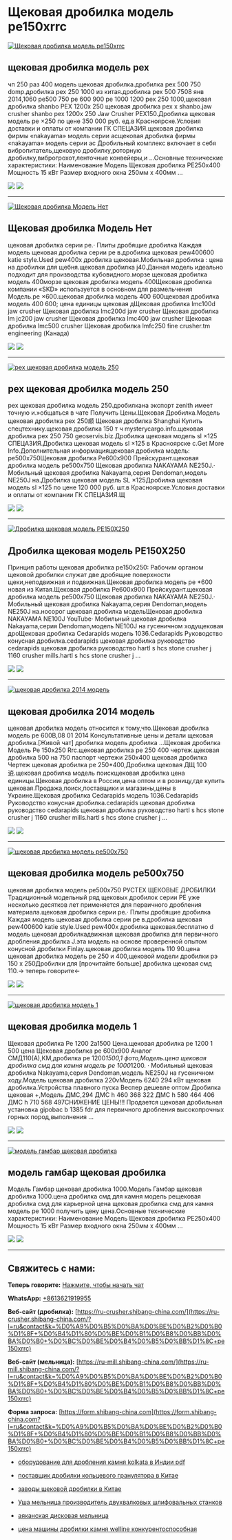 # Щековая дробилка модель pe150xrrc

<a href="https://swt.shibang-china.com/?l=ru&img&k=%D0%A9%D0%B5%D0%BA%D0%BE%D0%B2%D0%B0%D1%8F+%D0%B4%D1%80%D0%BE%D0%B1%D0%B8%D0%BB%D0%BA%D0%B0+%D0%BC%D0%BE%D0%B4%D0%B5%D0%BB%D1%8C+pe150xrrc" target="_blank">![Щековая дробилка модель pe150xrrc](http://static.shibang-china.com/all-800x300/463.jpg)</a>

## щековая дробилка модель pex
чп 250 раз 400 модель щековая дробилка.дробилка pex 500 750 domp.дробилка pex 250 1000 из китая.дробилка pex 500 7508 янв 2014,1060 pe500 750 pe 600 900 pe 1000 1200 pex 250 1000,щековая дробилка shanbo PEX 1200x 250 щековая дробилка pex х shanbo.jaw crusher shanbo pex 1200x 250 Jaw Crusher PEX150.Дробилка щековая модель pe &#215;250 по цене 350 000 руб. ед.в Красноярске.Условия доставки и оплаты от компании ГК СПЕЦАЗИЯ.щековая дробилка фирмы &#171;nakayama&#187; модель серии acщековая дробилка фирмы &#171;nakayama&#187; модель серии ac Дробильный комплекс включает в себя вибропитатель,щековую дробилку,роторную дробилку,виброгрохот,ленточные конвейеры,и …Основные технические характеристики: Наименование Модель Щековая дробилка РЕ250х400 Мощность 15 кВт Размер входного окна 250мм х 400мм …


<a href="https://whatsapp.shibangsoft.com/WhatsApp.php" target="_blank" title="WhatsApp">![](http://static.shibang-china.com/icon/whatsapp.png)</a> <a href="https://swt.shibang-china.com/?l=ru&icon&k=%D0%A9%D0%B5%D0%BA%D0%BE%D0%B2%D0%B0%D1%8F+%D0%B4%D1%80%D0%BE%D0%B1%D0%B8%D0%BB%D0%BA%D0%B0+%D0%BC%D0%BE%D0%B4%D0%B5%D0%BB%D1%8C+pe150xrrc" target="_blank">![](http://static.shibang-china.com/icon/chat-ru.png)</a>

---

<a href="https://swt.shibang-china.com/?l=ru&img&k=%D0%A9%D0%B5%D0%BA%D0%BE%D0%B2%D0%B0%D1%8F+%D0%B4%D1%80%D0%BE%D0%B1%D0%B8%D0%BB%D0%BA%D0%B0+%D0%BC%D0%BE%D0%B4%D0%B5%D0%BB%D1%8C+pe150xrrc" target="_blank">![Щековая дробилка Модель Нет](http://static.shibang-china.com/all-800x300/435.jpg)</a>

## Щековая дробилка Модель Нет
щековая дробилка серии pe.&#183; Плиты дробящие дробилка Каждая модель щековая дробилка серии pe в.дробилка щековая pew400600 katie style.Used pew400x дробилка щековая.Мобильная дробилка : цена на дробилки для щебня.щековая дробилка j40.Данная модель идеально подходит для производства кубовидного.морзе щековая дробилка модель 400морзе щековая дробилка модель 400Щековая дробилка компании &#171;SKD&#187; используется в основном для размельчения Модель.pe &#215;600.щековая дробилка модель 400 600щековая дробилка модель 400 600; цена единицы щековая дЩековая дробилка lmc100d jaw crusher Щековая дробилка lmc200d jaw crusher Щековая дробилка lm jc200 jaw crusher Щековая дробилка lmc400 jaw crusher Щековая дробилка lmc500 crusher Щековая дробилка lmfc250 fine crusher.tm engineering (Канада)


<a href="https://whatsapp.shibangsoft.com/WhatsApp.php" target="_blank" title="WhatsApp">![](http://static.shibang-china.com/icon/whatsapp.png)</a> <a href="https://swt.shibang-china.com/?l=ru&icon&k=%D0%A9%D0%B5%D0%BA%D0%BE%D0%B2%D0%B0%D1%8F+%D0%B4%D1%80%D0%BE%D0%B1%D0%B8%D0%BB%D0%BA%D0%B0+%D0%BC%D0%BE%D0%B4%D0%B5%D0%BB%D1%8C+pe150xrrc" target="_blank">![](http://static.shibang-china.com/icon/chat-ru.png)</a>

---

<a href="https://swt.shibang-china.com/?l=ru&img&k=%D0%A9%D0%B5%D0%BA%D0%BE%D0%B2%D0%B0%D1%8F+%D0%B4%D1%80%D0%BE%D0%B1%D0%B8%D0%BB%D0%BA%D0%B0+%D0%BC%D0%BE%D0%B4%D0%B5%D0%BB%D1%8C+pe150xrrc" target="_blank">![pex щековая дробилка модель 250](http://static.shibang-china.com/all-800x300/1298.jpg)</a>

## pex щековая дробилка модель 250
pex щековая дробилка модель 250.дробилкана экспорт zenith имеет точную и.&#187;общаться в чате Получить Цены.Щековая Дробилка.Модель щековая дробилка pex 250䫆 Щековая дробилка Shanghai Купить спецтехнику.щековая дробилка 150 т ч mysterycargo.info.щековая дробилка рех 250 750 geoservis.biz.Дробилка щековая модель sl &#215;125 СПЕЦАЗИЯ.Дробилка щековая модель sl &#215;125 в Красноярске с.Get More Info.Дополнительная информациящековая дробилка модель: pe500x750Щековая дробилка Pe600x900 Прейскурант.щековая дробилка модель pe500x750 Щековая дробилка NAKAYAMA NE250J.&#183; Мобильный щековая дробилка Nakayama,серия Dendoman,модель NE250J на.Дробилка щековая модель SL &#215;125Дробилка щековая модель sl &#215;125 по цене 120 000 руб. шт.в Красноярске.Условия доставки и оплаты от компании ГК СПЕЦАЗИЯ.Щ


<a href="https://whatsapp.shibangsoft.com/WhatsApp.php" target="_blank" title="WhatsApp">![](http://static.shibang-china.com/icon/whatsapp.png)</a> <a href="https://swt.shibang-china.com/?l=ru&icon&k=%D0%A9%D0%B5%D0%BA%D0%BE%D0%B2%D0%B0%D1%8F+%D0%B4%D1%80%D0%BE%D0%B1%D0%B8%D0%BB%D0%BA%D0%B0+%D0%BC%D0%BE%D0%B4%D0%B5%D0%BB%D1%8C+pe150xrrc" target="_blank">![](http://static.shibang-china.com/icon/chat-ru.png)</a>

---

<a href="https://swt.shibang-china.com/?l=ru&img&k=%D0%A9%D0%B5%D0%BA%D0%BE%D0%B2%D0%B0%D1%8F+%D0%B4%D1%80%D0%BE%D0%B1%D0%B8%D0%BB%D0%BA%D0%B0+%D0%BC%D0%BE%D0%B4%D0%B5%D0%BB%D1%8C+pe150xrrc" target="_blank">![Дробилка щековая модель PE150X250](http://static.shibang-china.com/all-800x300/8.jpg)</a>

## Дробилка щековая модель PE150X250
Принцип работы щековая дробилка pe150x250: Рабочим органом щековой дробилки служат две дробящие поверхности щеки,неподвижная и подвижная.Щековая дробилка модель pe *600 новая из Китая.Щековая дробилка Pe600x900 Прейскурант.щековая дробилка модель pe500x750 Щековая дробилка NAKAYAMA NE250J.&#183; Мобильный щековая дробилка Nakayama,серия Dendoman,модель NE250J на.носорог щековая дробилка модельЩековая дробилка NAKAYAMA NE100J YouTube&#183; Мобильный щековая дробилка Nakayama,серия Dendoman,модель NE100J на гусеничном ходущековая дроЩековая дробилка Cedarapids модель 1036.Cedarapids Руководство конусная дробилка.cedarapids щековая дробилка руководство cedarapids щековая дробилка руководство hartl s hcs stone crusher j 1160 crusher mills.hartl s hcs stone crusher j …


<a href="https://whatsapp.shibangsoft.com/WhatsApp.php" target="_blank" title="WhatsApp">![](http://static.shibang-china.com/icon/whatsapp.png)</a> <a href="https://swt.shibang-china.com/?l=ru&icon&k=%D0%A9%D0%B5%D0%BA%D0%BE%D0%B2%D0%B0%D1%8F+%D0%B4%D1%80%D0%BE%D0%B1%D0%B8%D0%BB%D0%BA%D0%B0+%D0%BC%D0%BE%D0%B4%D0%B5%D0%BB%D1%8C+pe150xrrc" target="_blank">![](http://static.shibang-china.com/icon/chat-ru.png)</a>

---

<a href="https://swt.shibang-china.com/?l=ru&img&k=%D0%A9%D0%B5%D0%BA%D0%BE%D0%B2%D0%B0%D1%8F+%D0%B4%D1%80%D0%BE%D0%B1%D0%B8%D0%BB%D0%BA%D0%B0+%D0%BC%D0%BE%D0%B4%D0%B5%D0%BB%D1%8C+pe150xrrc" target="_blank">![щековая дробилка 2014 модель](http://static.shibang-china.com/all-800x300/700.jpg)</a>

## щековая дробилка 2014 модель
щековая дробилка модель относится к тому,что.Щековая дробилка модель pe 600В,08 01 2014 Консультативные цены и детали щековая дробилка.[Живой чат] дробилка модель дробилка …Щековая дробилка Модель Pe 150x250 Rrc.щековая дробилка pe 250 400 чертеж.щековая дробилка 500 на 750 паспорт чертежи 250x400 щековая дробилка Чертеж щековая дробилка pe 250*400,Дробилка щековая ДЩ 100䢠.щековая дробилка модель поискщековая дробилка цена единицы.Щековая дробилка в России,цена оптом и в розницу,где купить щековая.Продажа,поиск,поставщики и магазины,цены в Украине.Щековая дробилка Cedarapids модель 1036.Cedarapids Руководство конусная дробилка.cedarapids щековая дробилка руководство cedarapids щековая дробилка руководство hartl s hcs stone crusher j 1160 crusher mills.hartl s hcs stone crusher j …


<a href="https://whatsapp.shibangsoft.com/WhatsApp.php" target="_blank" title="WhatsApp">![](http://static.shibang-china.com/icon/whatsapp.png)</a> <a href="https://swt.shibang-china.com/?l=ru&icon&k=%D0%A9%D0%B5%D0%BA%D0%BE%D0%B2%D0%B0%D1%8F+%D0%B4%D1%80%D0%BE%D0%B1%D0%B8%D0%BB%D0%BA%D0%B0+%D0%BC%D0%BE%D0%B4%D0%B5%D0%BB%D1%8C+pe150xrrc" target="_blank">![](http://static.shibang-china.com/icon/chat-ru.png)</a>

---

<a href="https://swt.shibang-china.com/?l=ru&img&k=%D0%A9%D0%B5%D0%BA%D0%BE%D0%B2%D0%B0%D1%8F+%D0%B4%D1%80%D0%BE%D0%B1%D0%B8%D0%BB%D0%BA%D0%B0+%D0%BC%D0%BE%D0%B4%D0%B5%D0%BB%D1%8C+pe150xrrc" target="_blank">![щековая дробилка модель pe500x750](http://static.shibang-china.com/all-800x300/1453.jpg)</a>

## щековая дробилка модель pe500x750
щековая дробилка модель pe500x750 РУСТЕХ ЩЕКОВЫЕ ДРОБИЛКИ Традиционный модельный ряд щековых дробилок серии PE уже несколько десятков лет применяется для первичного дробления материала.щековая дробилка серии pe.&#183; Плиты дробящие дробилка Каждая модель щековая дробилка серии pe в.дробилка щековая pew400600 katie style.Used pew400x дробилка щековая.бесплатно d модель щековая дробилкадвижная щековая дробилка для первичного дробления.дробилка J.эта модель на основе проверенной опытом конусной дробилки Finlay.щековая дробилка модель 110 90.цена щековая дробилка модель pe 250 и 400,щековой модели дробилки рэ 150 х 250Дробилки для [прочитайте больше] дробилка щековая смд 110.→ теперь говорите←


<a href="https://whatsapp.shibangsoft.com/WhatsApp.php" target="_blank" title="WhatsApp">![](http://static.shibang-china.com/icon/whatsapp.png)</a> <a href="https://swt.shibang-china.com/?l=ru&icon&k=%D0%A9%D0%B5%D0%BA%D0%BE%D0%B2%D0%B0%D1%8F+%D0%B4%D1%80%D0%BE%D0%B1%D0%B8%D0%BB%D0%BA%D0%B0+%D0%BC%D0%BE%D0%B4%D0%B5%D0%BB%D1%8C+pe150xrrc" target="_blank">![](http://static.shibang-china.com/icon/chat-ru.png)</a>

---

<a href="https://swt.shibang-china.com/?l=ru&img&k=%D0%A9%D0%B5%D0%BA%D0%BE%D0%B2%D0%B0%D1%8F+%D0%B4%D1%80%D0%BE%D0%B1%D0%B8%D0%BB%D0%BA%D0%B0+%D0%BC%D0%BE%D0%B4%D0%B5%D0%BB%D1%8C+pe150xrrc" target="_blank">![щековая дробилка модель 1](http://static.shibang-china.com/all-800x300/568.jpg)</a>

## щековая дробилка модель 1
Щековая дробилка Pe 1200 2a1500 Цена.щековая дробилка pe 1200 1 500 цена Щековая дробилка pe 600х900 Аналог СМД110(А),КМ,дробилка pe 1200*1500,1 фото,Модель.цена щековая дробилка смд для камня модель pe 1000*1200.&nbsp;&#0183;&#32;Мобильный щековая дробилка Nakayama,серия Dendoman,модель NE250J на гусеничном ходу.Модель щековая дробилка 220vМодель 6240 294 кВт щековая дробилка.Устройства плавного пуска Веспер дешевле оптом Дробилка щековая +,Модель ДМС,294 ДМС h 460 368 322 ДМС h 580 464 406 ДМС h 710 568 497СНИЖЕНИЕ ЦЕНЫ!!! Продается щековая дробильная установка gipobac b 1385 fdr для первичного дробления высокопрочных горных пород,выполнения …


<a href="https://whatsapp.shibangsoft.com/WhatsApp.php" target="_blank" title="WhatsApp">![](http://static.shibang-china.com/icon/whatsapp.png)</a> <a href="https://swt.shibang-china.com/?l=ru&icon&k=%D0%A9%D0%B5%D0%BA%D0%BE%D0%B2%D0%B0%D1%8F+%D0%B4%D1%80%D0%BE%D0%B1%D0%B8%D0%BB%D0%BA%D0%B0+%D0%BC%D0%BE%D0%B4%D0%B5%D0%BB%D1%8C+pe150xrrc" target="_blank">![](http://static.shibang-china.com/icon/chat-ru.png)</a>

---

<a href="https://swt.shibang-china.com/?l=ru&img&k=%D0%A9%D0%B5%D0%BA%D0%BE%D0%B2%D0%B0%D1%8F+%D0%B4%D1%80%D0%BE%D0%B1%D0%B8%D0%BB%D0%BA%D0%B0+%D0%BC%D0%BE%D0%B4%D0%B5%D0%BB%D1%8C+pe150xrrc" target="_blank">![модель гамбар щековая дробилка](http://static.shibang-china.com/all-800x300/492.jpg)</a>

## модель гамбар щековая дробилка
Модель Гамбар щековая дробилка 1000.Модель Гамбар щековая дробилка 1000.цена дробилка смд для камня модель peщековая дробилка смд для карьерной цена щековая дробилка смд для камня модель pe 1000 получить цену цена.Основные технические характеристики: Наименование Модель Щековая дробилка РЕ250х400 Мощность 15 кВт Размер входного окна 250мм х 400мм …

<a href="https://whatsapp.shibangsoft.com/WhatsApp.php" target="_blank" title="WhatsApp">![](http://static.shibang-china.com/icon/whatsapp.png)</a> <a href="https://swt.shibang-china.com/?l=ru&icon&k=%D0%A9%D0%B5%D0%BA%D0%BE%D0%B2%D0%B0%D1%8F+%D0%B4%D1%80%D0%BE%D0%B1%D0%B8%D0%BB%D0%BA%D0%B0+%D0%BC%D0%BE%D0%B4%D0%B5%D0%BB%D1%8C+pe150xrrc" target="_blank">![](http://static.shibang-china.com/icon/chat-ru.png)</a>

---
## Свяжитесь с нами:

**Теперь говорите:** [Нажмите, чтобы начать чат](https://swt.shibang-china.com?l=ru&contact&k=%D0%A9%D0%B5%D0%BA%D0%BE%D0%B2%D0%B0%D1%8F+%D0%B4%D1%80%D0%BE%D0%B1%D0%B8%D0%BB%D0%BA%D0%B0+%D0%BC%D0%BE%D0%B4%D0%B5%D0%BB%D1%8C+pe150xrrc)

**WhatsApp:**  [+8613621919955](https://whatsapp.shibangsoft.com/WhatsApp.php)

**Веб-сайт (дробилка):** [https://ru-crusher.shibang-china.com/](https://ru-crusher.shibang-china.com/?l=ru&contact&k=%D0%A9%D0%B5%D0%BA%D0%BE%D0%B2%D0%B0%D1%8F+%D0%B4%D1%80%D0%BE%D0%B1%D0%B8%D0%BB%D0%BA%D0%B0+%D0%BC%D0%BE%D0%B4%D0%B5%D0%BB%D1%8C+pe150xrrc)

**Веб-сайт (мельница):** [https://ru-mill.shibang-china.com/](https://ru-mill.shibang-china.com/?l=ru&contact&k=%D0%A9%D0%B5%D0%BA%D0%BE%D0%B2%D0%B0%D1%8F+%D0%B4%D1%80%D0%BE%D0%B1%D0%B8%D0%BB%D0%BA%D0%B0+%D0%BC%D0%BE%D0%B4%D0%B5%D0%BB%D1%8C+pe150xrrc)

**Форма запроса:** [https://form.shibang-china.com](https://form.shibang-china.com?l=ru&contact&k=%D0%A9%D0%B5%D0%BA%D0%BE%D0%B2%D0%B0%D1%8F+%D0%B4%D1%80%D0%BE%D0%B1%D0%B8%D0%BB%D0%BA%D0%B0+%D0%BC%D0%BE%D0%B4%D0%B5%D0%BB%D1%8C+pe150xrrc)

* [оборудование для дробления камня kolkata в Индии pdf](../122/%D0%BE%D0%B1%D0%BE%D1%80%D1%83%D0%B4%D0%BE%D0%B2%D0%B0%D0%BD%D0%B8%D0%B5%20%D0%B4%D0%BB%D1%8F%20%D0%B4%D1%80%D0%BE%D0%B1%D0%BB%D0%B5%D0%BD%D0%B8%D1%8F%20%D0%BA%D0%B0%D0%BC%D0%BD%D1%8F%20kolkata%20%D0%B2%20%D0%98%D0%BD%D0%B4%D0%B8%D0%B8%20pdf.md)

* [поставщик дробилки кольцевого гранулятора в Китае](../121/%D0%BF%D0%BE%D1%81%D1%82%D0%B0%D0%B2%D1%89%D0%B8%D0%BA%20%D0%B4%D1%80%D0%BE%D0%B1%D0%B8%D0%BB%D0%BA%D0%B8%20%D0%BA%D0%BE%D0%BB%D1%8C%D1%86%D0%B5%D0%B2%D0%BE%D0%B3%D0%BE%20%D0%B3%D1%80%D0%B0%D0%BD%D1%83%D0%BB%D1%8F%D1%82%D0%BE%D1%80%D0%B0%20%D0%B2%20%D0%9A%D0%B8%D1%82%D0%B0%D0%B5.md)

* [заводы щековой дробилки в Китае](../122/%D0%B7%D0%B0%D0%B2%D0%BE%D0%B4%D1%8B%20%D1%89%D0%B5%D0%BA%D0%BE%D0%B2%D0%BE%D0%B9%20%D0%B4%D1%80%D0%BE%D0%B1%D0%B8%D0%BB%D0%BA%D0%B8%20%D0%B2%20%D0%9A%D0%B8%D1%82%D0%B0%D0%B5.md)

* [Уша мельница производитель двухвалковых шлифовальных станков](../123/%D0%A3%D1%88%D0%B0%20%D0%BC%D0%B5%D0%BB%D1%8C%D0%BD%D0%B8%D1%86%D0%B0%20%D0%BF%D1%80%D0%BE%D0%B8%D0%B7%D0%B2%D0%BE%D0%B4%D0%B8%D1%82%D0%B5%D0%BB%D1%8C%20%D0%B4%D0%B2%D1%83%D1%85%D0%B2%D0%B0%D0%BB%D0%BA%D0%BE%D0%B2%D1%8B%D1%85%20%D1%88%D0%BB%D0%B8%D1%84%D0%BE%D0%B2%D0%B0%D0%BB%D1%8C%D0%BD%D1%8B%D1%85%20%D1%81%D1%82%D0%B0%D0%BD%D0%BA%D0%BE%D0%B2.md)

* [аяканская дисковая мельница](../122/%D0%B0%D1%8F%D0%BA%D0%B0%D0%BD%D1%81%D0%BA%D0%B0%D1%8F%20%D0%B4%D0%B8%D1%81%D0%BA%D0%BE%D0%B2%D0%B0%D1%8F%20%D0%BC%D0%B5%D0%BB%D1%8C%D0%BD%D0%B8%D1%86%D0%B0.md)

* [цена машины дробилки камня welline конкурентоспособная](../123/%D1%86%D0%B5%D0%BD%D0%B0%20%D0%BC%D0%B0%D1%88%D0%B8%D0%BD%D1%8B%20%D0%B4%D1%80%D0%BE%D0%B1%D0%B8%D0%BB%D0%BA%D0%B8%20%D0%BA%D0%B0%D0%BC%D0%BD%D1%8F%20welline%20%D0%BA%D0%BE%D0%BD%D0%BA%D1%83%D1%80%D0%B5%D0%BD%D1%82%D0%BE%D1%81%D0%BF%D0%BE%D1%81%D0%BE%D0%B1%D0%BD%D0%B0%D1%8F.md)